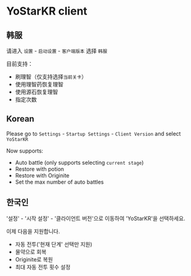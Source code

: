 # YoStarKR client

## 韩服

请进入 `设置` - `启动设置` - `客户端版本` 选择 `韩服`

目前支持：  

- 刷理智（仅支持选择`当前关卡`）
- 使用理智药恢复理智
- 使用源石恢复理智
- 指定次数

## Korean

Please go to `Settings` - `Startup Settings` - `Client Version` and select `YoStarKR`

Now supports:  

- Auto battle (only supports selecting `current stage`)
- Restore with potion
- Restore with Originite
- Set the max number of auto battles

## 한국인

'설정' - '시작 설정' - '클라이언트 버전'으로 이동하여 'YoStarKR'을 선택하세요.

이제 다음을 지원합니다.

- 자동 전투('현재 단계' 선택만 지원)
- 물약으로 회복
- Originite로 복원
- 최대 자동 전투 횟수 설정
